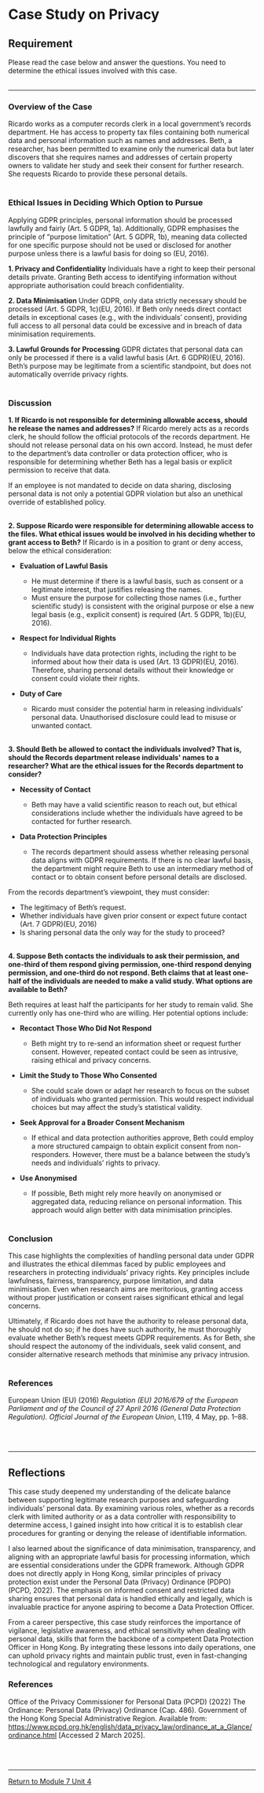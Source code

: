 # Case Study on Privacy


## Requirement
Please read the case below and answer the questions. You need to determine the ethical issues involved with this case.
<br><br>

--- 

### Overview of the Case
Ricardo works as a computer records clerk in a local government’s records department. He has access to property tax files containing both numerical data and personal information such as names and addresses. Beth, a researcher, has been permitted to examine only the numerical data but later discovers that she requires names and addresses of certain property owners to validate her study and seek their consent for further research. She requests Ricardo to provide these personal details.
<br><br>

### Ethical Issues in Deciding Which Option to Pursue
Applying GDPR principles, personal information should be processed lawfully and fairly (Art. 5 GDPR, 1a). Additionally, GDPR emphasises the principle of “purpose limitation” (Art. 5 GDPR, 1b), meaning data collected for one specific purpose should not be used or disclosed for another purpose unless there is a lawful basis for doing so (EU, 2016).

**1. Privacy and Confidentiality**
Individuals have a right to keep their personal details private. Granting Beth access to identifying information without appropriate authorisation could breach confidentiality.

**2. Data Minimisation**
Under GDPR, only data strictly necessary should be processed (Art. 5 GDPR, 1c)(EU, 2016). If Beth only needs direct contact details in exceptional cases (e.g., with the individuals’ consent), providing full access to all personal data could be excessive and in breach of data minimisation requirements.

**3. Lawful Grounds for Processing**
GDPR dictates that personal data can only be processed if there is a valid lawful basis (Art. 6 GDPR)(EU, 2016). Beth’s purpose may be legitimate from a scientific standpoint, but does not automatically override privacy rights.
<br><br>

### Discussion
**1. If Ricardo is not responsible for determining allowable access, should he release the names and addresses?**
If Ricardo merely acts as a records clerk, he should follow the official protocols of the records department. He should not release personal data on his own accord. Instead, he must defer to the department’s data controller or data protection officer, who is responsible for determining whether Beth has a legal basis or explicit permission to receive that data.

If an employee is not mandated to decide on data sharing, disclosing personal data is not only a potential GDPR violation but also an unethical override of established policy.
<br><br>

**2. Suppose Ricardo were responsible for determining allowable access to the files. What ethical issues would be involved in his deciding whether to grant access to Beth?**
If Ricardo is in a position to grant or deny access, below the ethical consideration:

 - **Evaluation of Lawful Basis**
   - He must determine if there is a lawful basis, such as consent or a legitimate interest, that justifies releasing the names.
   - Must ensure the purpose for collecting those names (i.e., further scientific study) is consistent with the original purpose or else a new legal basis (e.g., explicit consent) is required (Art. 5 GDPR, 1b)(EU, 2016).
 
 - **Respect for Individual Rights**
   - Individuals have data protection rights, including the right to be informed about how their data is used (Art. 13 GDPR)(EU, 2016). Therefore, sharing personal details without their knowledge or consent could violate their rights.
 
 - **Duty of Care**
   - Ricardo must consider the potential harm in releasing individuals’ personal data. Unauthorised disclosure could lead to misuse or unwanted contact.
<br><br>

**3. Should Beth be allowed to contact the individuals involved? That is, should the Records department release individuals' names to a researcher? What are the ethical issues for the Records department to consider?**

 - **Necessity of Contact**
   - Beth may have a valid scientific reason to reach out, but ethical considerations include whether the individuals have agreed to be contacted for further research.
        
 - **Data Protection Principles**
   - The records department should assess whether releasing personal data aligns with GDPR requirements. If there is no clear lawful basis, the department might require Beth to use an intermediary method of contact or to obtain consent before personal details are disclosed.

From the records department’s viewpoint, they must consider:
 - The legitimacy of Beth’s request.
 - Whether individuals have given prior consent or expect future contact (Art. 7 GDPR)(EU, 2016)
 - Is sharing personal data the only way for the study to proceed?
<br><br>

**4. Suppose Beth contacts the individuals to ask their permission, and one-third of them respond giving permission, one-third respond denying permission, and one-third do not respond. Beth claims that at least one-half of the individuals are needed to make a valid study. What options are available to Beth?**

Beth requires at least half the participants for her study to remain valid. She currently only has one-third who are willing. Her potential options include:

 - **Recontact Those Who Did Not Respond**
   - Beth might try to re-send an information sheet or request further consent. However, repeated contact could be seen as intrusive, raising ethical and privacy concerns.

 - **Limit the Study to Those Who Consented**
   - She could scale down or adapt her research to focus on the subset of individuals who granted permission. This would respect individual choices but may affect the study’s statistical validity.
 
 - **Seek Approval for a Broader Consent Mechanism**
   - If ethical and data protection authorities approve, Beth could employ a more structured campaign to obtain explicit consent from non-responders. However, there must be a balance between the study’s needs and individuals’ rights to privacy.
 
 - **Use Anonymised**
   - If possible, Beth might rely more heavily on anonymised or aggregated data, reducing reliance on personal information. This approach would align better with data minimisation principles.
<br><br>

### Conclusion
This case highlights the complexities of handling personal data under GDPR and illustrates the ethical dilemmas faced by public employees and researchers in protecting individuals' privacy rights. Key principles include lawfulness, fairness, transparency, purpose limitation, and data minimisation. Even when research aims are meritorious, granting access without proper justification or consent raises significant ethical and legal concerns.

Ultimately, if Ricardo does not have the authority to release personal data, he should not do so; if he does have such authority, he must thoroughly evaluate whether Beth’s request meets GDPR requirements. As for Beth, she should respect the autonomy of the individuals, seek valid consent, and consider alternative research methods that minimise any privacy intrusion.
<br><br>

### References
European Union (EU) (2016) _Regulation (EU) 2016/679 of the European Parliament and of the Council of 27 April 2016 (General Data Protection Regulation). Official Journal of the European Union_, L119, 4 May, pp. 1–88.


<br><br>

---


## Reflections
This case study deepened my understanding of the delicate balance between supporting legitimate research purposes and safeguarding individuals’ personal data. By examining various roles, whether as a records clerk with limited authority or as a data controller with responsibility to determine access, I gained insight into how critical it is to establish clear procedures for granting or denying the release of identifiable information.

I also learned about the significance of data minimisation, transparency, and aligning with an appropriate lawful basis for processing information, which are essential considerations under the GDPR framework. Although GDPR does not directly apply in Hong Kong, similar principles of privacy protection exist under the Personal Data (Privacy) Ordinance (PDPO) (PCPD, 2022). The emphasis on informed consent and restricted data sharing ensures that personal data is handled ethically and legally, which is invaluable practice for anyone aspiring to become a Data Protection Officer.

From a career perspective, this case study reinforces the importance of vigilance, legislative awareness, and ethical sensitivity when dealing with personal data, skills that form the backbone of a competent Data Protection Officer in Hong Kong. By integrating these lessons into daily operations, one can uphold privacy rights and maintain public trust, even in fast-changing technological and regulatory environments.

### References
Office of the Privacy Commissioner for Personal Data (PCPD) (2022) The Ordinance: Personal Data (Privacy) Ordinance (Cap. 486). Government of the Hong Kong Special Administrative Region. Available from: https://www.pcpd.org.hk/english/data_privacy_law/ordinance_at_a_Glance/ordinance.html [Accessed 2 March 2025].

<br><br>

---

[Return to Module 7 Unit 4](RMPP_Unit04.md)
